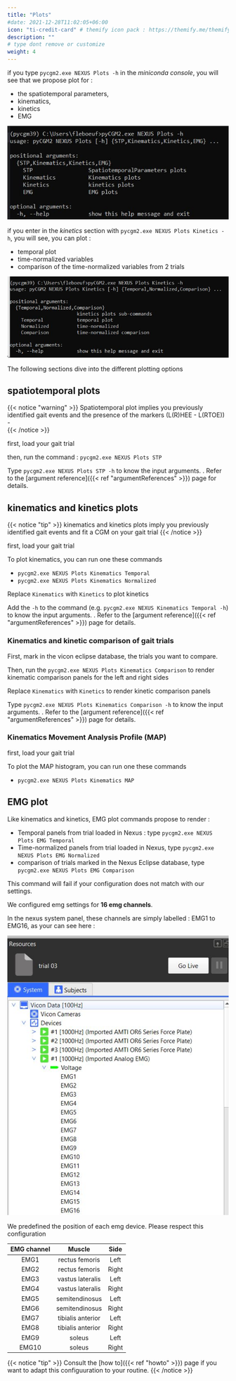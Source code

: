 ```yaml
---
title: "Plots"
#date: 2021-12-28T11:02:05+06:00
icon: "ti-credit-card" # themify icon pack : https://themify.me/themify-icons
description: ""
# type dont remove or customize
weight: 4
---
```



if you type `pycgm2.exe NEXUS Plots -h` in the  *miniconda console*, you will see that we propose
plot for : 
* the spatiotemporal parameters, 
* kinematics, 
* kinetics 
*  EMG

![nexusPlotCommands](nexusPlotCommands.jpg)

if you enter in the *kinetics* section with `pycgm2.exe NEXUS Plots Kinetics -h`, you will see, you can plot :
 * temporal plot
 * time-normalized variables
 * comparison of the time-normalized variables from 2 trials

![nexusPlotCommands](nexusPlotKineticsCommands.jpg)


The following sections dive into the different plotting options


## spatiotemporal plots

{{< notice "warning" >}}
Spatiotemporal plot implies you previously identified gait events and the presence of the markers (L(R)HEE - L(RTOE))   -  
{{< /notice >}}

first, load your gait trial

then, run the command : `pycgm2.exe NEXUS Plots STP`

Type  `pycgm2.exe NEXUS Plots STP -h`  to know the input arguments. . Refer to the [argument reference]({{< ref "argumentReferences" >}}) page for details. 


## kinematics and kinetics plots

{{< notice "tip" >}}
 kinematics and kinetics plots imply you previously identified gait events and fit a CGM on your gait trial 
{{< /notice >}}

first, load your gait trial

To plot kinematics, you can run one these commands 
 * `pycgm2.exe NEXUS Plots Kinematics Temporal`
 * `pycgm2.exe NEXUS Plots Kinematics Normalized`

Replace `Kinematics` with `Kinetics`  to plot kinetics

Add the `-h` to the command (e.g.  `pycgm2.exe NEXUS Kinematics Temporal -h`)   to know the input arguments. . Refer to the [argument reference]({{< ref "argumentReferences" >}}) page for details. 


### Kinematics and kinetic comparison of gait trials

First, mark in the vicon eclipse database, the trials you want to compare.

Then, run the `pycgm2.exe NEXUS Plots Kinematics Comparison` to render kinematic comparison panels for the left and right sides  

Replace `Kinematics` with `Kinetics`  to render kinetic comparison panels

Type  `pycgm2.exe NEXUS Plots Kinematics Comparison -h`  to know the input arguments. . Refer to the [argument reference]({{< ref "argumentReferences" >}}) page for details. 


### Kinematics Movement Analysis Profile (MAP)

first, load your gait trial

To plot the MAP histogram, you can run one these commands 
 * `pycgm2.exe NEXUS Plots Kinematics MAP`





## EMG plot

Like kinematics and kinetics, EMG plot commands propose to render : 
 * Temporal panels from trial loaded in Nexus : type `pycgm2.exe NEXUS Plots EMG Temporal` 
 * Time-normalized panels from trial loaded in Nexus, type  `pycgm2.exe NEXUS Plots EMG Normalized`
 * comparison of trials marked in the Nexus Eclipse database, type `pycgm2.exe NEXUS Plots EMG Comparison`  


This command will fail if your configuration does not match with our settings.

We configured emg settings for **16 emg channels**. 

In the nexus system panel, these channels are simply labelled : EMG1 to EMG16, as your can see here :

![nexusEMGconfig](nexusEMGconfig.jpg)

We predefined the position of each emg device. Please respect this configuration

| EMG channel   | Muscle            | Side    |
|:-------------:|:-----------------:|:-------:|
| EMG1          | rectus femoris    | Left    |
| EMG2          | rectus femoris    | Right   |
| EMG3          | vastus lateralis  | Left    |
| EMG4          | vastus lateralis  | Right   |
| EMG5          | semitendinosus    | Left    |
| EMG6          | semitendinosus    | Right   |
| EMG7          | tibialis anterior | Left    |
| EMG8          | tibialis anterior | Right   |
| EMG9          | soleus            | Left    |
| EMG10         | soleus            | Right   |


{{< notice "tip" >}}
 Consult the [how to]({{< ref "howto" >}})  page if you want to adapt this configuuration to your routine. 
{{< /notice >}}








